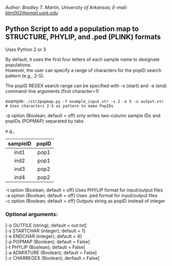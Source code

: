 *Author: 
Bradley T. Martin, University of Arkansas; 
E-mail: btm002@email.uark.edu*

## Python Script to add a population map to STRUCTURE, PHYLIP, and .ped (PLINK) formats

Uses Python 2 or 3

By default, it uses the first four letters of each sample name to designate populations.  
However, the user can specify a range of characters for the popID search pattern (e.g., 2-5).  

The popID REGEX search range can be specified with -s (start) and -e (end) command-line arguments (first character=1)  

example: `./str2popmap.py -f example_input.str -s 2 -e 5 -o output.str # Uses characters 2-5 as pattern
to make PopIDs`

-p option (Boolean; default = off) only writes two-column sample IDs and popIDs (POPMAP) separated by tabs

e.g.,  

| sampleID   |  popID  |   
|:----------:|:-------:|
|    ind1    |  pop1   |
|    ind2    |  pop1   |  
|    ind3    |  pop2   |
|    ind4    |  pop2   |

-t option (Boolean; default = off) Uses PHYLIP format for input/output files  
-a option (Boolean; default = off) Uses .ped format for input/output files  
-c option (Boolean; default = off) Outputs string as popID instead of integer  

### Optional arguments:

[-o OUTFILE (string); default = out.txt]  
[-s STARTCHAR (integer); default = 1]   
[-e ENDCHAR (integer); default = 4]  
[-p POPMAP (Boolean); default = False]  
[-t PHYLIP (Boolean); default = False]  
[-a ADMIXTURE (Boolean); default = False]  
[-c CHARREGEX (Boolean); derfault = False]  

